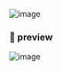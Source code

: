 ![image](https://github.com/user-attachments/assets/8043995b-407a-4372-8594-2cf23bfe19be)

### 🍚 preview

![image](https://github.com/user-attachments/assets/8dfe3e44-f24c-4b4e-9c13-7101e679e508)
